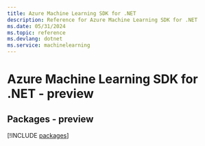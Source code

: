 ```yaml
---
title: Azure Machine Learning SDK for .NET
description: Reference for Azure Machine Learning SDK for .NET
ms.date: 05/31/2024
ms.topic: reference
ms.devlang: dotnet
ms.service: machinelearning
---
```

# Azure Machine Learning SDK for .NET - preview
## Packages - preview
[!INCLUDE [packages](machine-learning-index.md)]